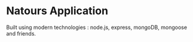 # Natours Application 

Built using modern technologies : node.js, express, mongoDB, mongoose and friends.